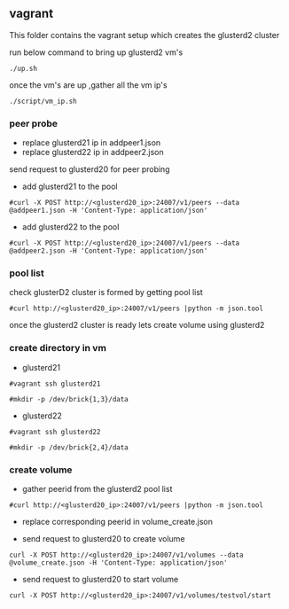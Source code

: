 ## vagrant

This folder contains the vagrant setup which creates the glusterd2 cluster

run below command to bring up glusterd2 vm's

```
./up.sh
```

once the vm's are up ,gather all the vm ip's 
```
./script/vm_ip.sh
```


### peer probe

* replace  glusterd21 ip in addpeer1.json 
* replace  glusterd22 ip in addpeer2.json

send request to glusterd20 for peer probing

* add glusterd21 to the pool

```
#curl -X POST http://<glusterd20_ip>:24007/v1/peers --data @addpeer1.json -H 'Content-Type: application/json'
```

* add glusterd22 to the pool

```
#curl -X POST http://<glusterd20_ip>:24007/v1/peers --data @addpeer2.json -H 'Content-Type: application/json'
```

### pool list

check glusterD2 cluster is formed by getting pool list

```
#curl http://<glusterd20_ip>:24007/v1/peers |python -m json.tool
```


once the glusterd2 cluster is ready lets create volume using glusterd2

### create directory in vm

* glusterd21
```
#vagrant ssh glusterd21

#mkdir -p /dev/brick{1,3}/data
```

* glusterd22
```
#vagrant ssh glusterd22

#mkdir -p /dev/brick{2,4}/data
```

### create volume 

* gather peerid from the glusterd2 pool list

```
#curl http://<glusterd20_ip>:24007/v1/peers |python -m json.tool
```

* replace corresponding peerid in volume_create.json

* send request to glusterd20 to create volume

```
curl -X POST http://<glusterd20_ip>:24007/v1/volumes --data @volume_create.json -H 'Content-Type: application/json'
```

* send request to glusterd20 to start volume

```
curl -X POST http://<glusterd20_ip>:24007/v1/volumes/testvol/start
```
